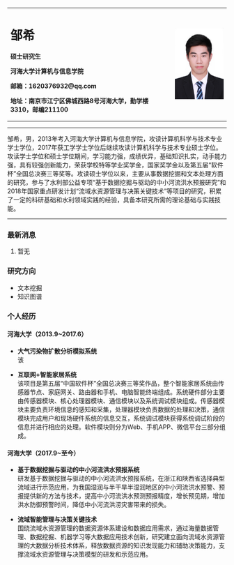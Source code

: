<div>
<table border="0">
  <tr>
    <td width="75%">
      <h1>邹希</h1>
      <p><b>硕士研究生</b></p>
      <p><b>河海大学计算机与信息学院</b></p>
      <p><b>邮箱：1620376932@qq.com</b></p>
      <p><b>地址：南京市江宁区佛城西路8号河海大学，勤学楼3310，邮编211100</b></p>
    </td>
    <td width="25%">
      <img src="/zhengjianzhao.jpg" width="100%" height="20%">
    </td>
  </tr>
</table>
</div>


---

邹希，男，2013年考入河海大学计算机与信息学院，攻读计算机科学与技术专业学士学位，2017年获工学学士学位后继续攻读计算机科学与技术专业硕士学位。攻读学士学位和硕士学位期间，学习能力强，成绩优异，基础知识扎实，动手能力强，具有较强创新能力，荣获学校特等学业奖学金，国家奖学金以及第五届“软件杯”全国总决赛三等奖等。攻读硕士学位以来，主要从事数据挖掘和文本处理方面的研究，参与了水利部公益专项“基于数据挖掘与驱动的中小河流洪水预报研究”和2018年国家重点研发计划“流域水资源管理与决策关键技术”等项目的研究，积累了一定的科研基础和水利领域实践的经验，具备本研究所需的理论基础与实践技能。

---

### 最新消息
1. 暂无

### 研究方向
- 文本挖掘
- 知识图谱

### 个人经历
#### 河海大学（2013.9~2017.6）

- **大气污染物扩散分析模拟系统**\
该

- **互联网+智能家居系统**\
该项目是第五届“中国软件杯”全国总决赛三等奖作品，整个智能家居系统由传感器节点、家庭网关、路由器和手机、电脑智能终端组成。系统硬件部分主要由传感器模块、核心处理器模块、通信模块以及系统调试模块组成。传感器模块主要负责环境信息的感知和采集，处理器模块负责数据的处理和决策，通信模块完成用户和现场硬件系统的信息交互，系统调试模块获得系统调试阶段的信息并进行相应的处理。软件模块则分为Web、手机APP、微信平台三部分组成。

#### 河海大学（2017.9~至今）
- **基于数据挖掘与驱动的中小河流洪水预报系统**\
研发基于数据挖掘与驱动的中小河流洪水预报系统，在浙江和陕西省选择典型流域进行示范应用，为我国湿润与半干旱半湿润地区的中小河流洪水预警、预报提供新的方法与技术，提高中小河流洪水预测预报精度，增长预见期，增加洪水防御预警时间，降低中小河流洪涝灾害带来的损失。

- **流域智能管理与决策关键技术**\
围绕流域水资源管理的数据资源体系建设和数据应用需求，通过海量数据管理、数据挖掘、机器学习等大数据应用技术创新，研究建立面向流域水资源管理的大数据分析技术体系，释放数据资源的知识发现能力和辅助决策能力，支撑流域水资源管理与决策模型的研发和示范应用。
